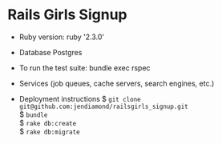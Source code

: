 # Rails Girls Signup

* Ruby version: ruby '2.3.0'

* Database Postgres

* To run the test suite: bundle exec rspec

* Services (job queues, cache servers, search engines, etc.)

* Deployment instructions
$ `git clone git@github.com:jendiamond/railsgirls_signup.git`  
$ `bundle`  
$ `rake db:create`  
$ `rake db:migrate`
